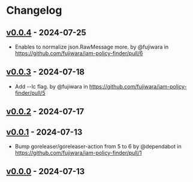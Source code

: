 # Changelog

## [v0.0.4](https://github.com/fujiwara/iam-policy-finder/compare/v0.0.3...v0.0.4) - 2024-07-25
- Enables to normalize json.RawMessage more. by @fujiwara in https://github.com/fujiwara/iam-policy-finder/pull/6

## [v0.0.3](https://github.com/fujiwara/iam-policy-finder/compare/v0.0.2...v0.0.3) - 2024-07-18
- Add --lc flag. by @fujiwara in https://github.com/fujiwara/iam-policy-finder/pull/5

## [v0.0.2](https://github.com/fujiwara/iam-policy-finder/compare/v0.0.1...v0.0.2) - 2024-07-17

## [v0.0.1](https://github.com/fujiwara/iam-policy-finder/compare/v0.0.0...v0.0.1) - 2024-07-13
- Bump goreleaser/goreleaser-action from 5 to 6 by @dependabot in https://github.com/fujiwara/iam-policy-finder/pull/1

## [v0.0.0](https://github.com/fujiwara/iam-policy-finder/commits/v0.0.0) - 2024-07-13
